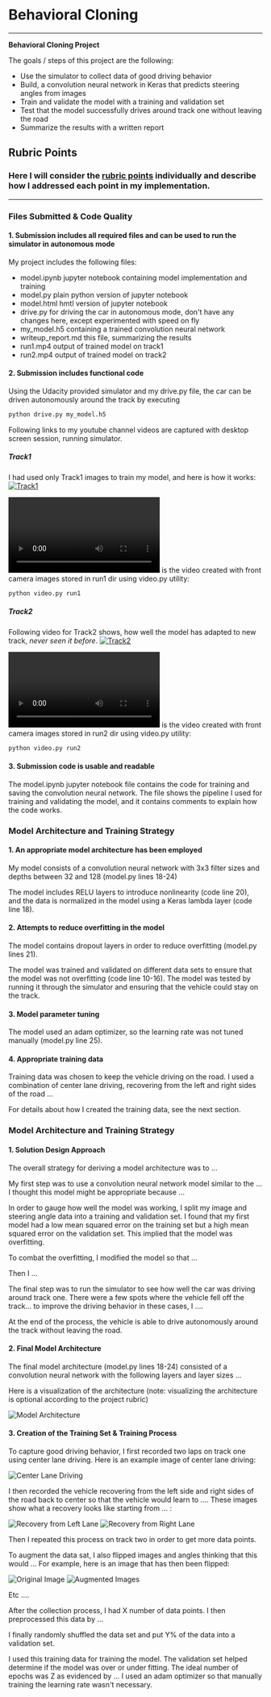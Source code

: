 # **Behavioral Cloning** 

---

**Behavioral Cloning Project**

The goals / steps of this project are the following:
* Use the simulator to collect data of good driving behavior
* Build, a convolution neural network in Keras that predicts steering angles from images
* Train and validate the model with a training and validation set
* Test that the model successfully drives around track one without leaving the road
* Summarize the results with a written report


[//]: # (Image References)

[Model]: ./examples/model.png
[OriginalImage]: ./examples/OriginalImage.png
[Augmentations]: ./examples/ImageAugmentations.png
[AngleDistribution]: ./examples/SteeringAngleDistribution.png
[MSELoss]: ./examples/MSELoss.png
[RecoveryLeft]: ./examples/RecoveryLeft.gif
[RecoveryRight]: ./examples/RecoveryRight.gif
[CenterDrive]: ./examples/CenterDrive.gif
[Run1]: ./run1.mp4
[Run2]: ./run2.mp4

## Rubric Points
### Here I will consider the [rubric points](https://review.udacity.com/#!/rubrics/432/view) individually and describe how I addressed each point in my implementation.  

---
### Files Submitted & Code Quality

#### 1. Submission includes all required files and can be used to run the simulator in autonomous mode

My project includes the following files:
* model.ipynb jupyter notebook containing model implementation and training
* model.py plain python version of jupyter notebook
* model.html hmtl version of jupyter notebook
* drive.py for driving the car in autonomous mode, don't have any changes here, except experimented with speed on fly
* my_model.h5 containing a trained convolution neural network 
* writeup_report.md this file, summarizing the results
* run1.mp4 output of trained model on track1
* run2.mp4 output of trained model on track2

#### 2. Submission includes functional code
Using the Udacity provided simulator and my drive.py file, the car can be driven autonomously around the track by executing 
```sh
python drive.py my_model.h5
```
Following links to my youtube channel videos are captured with desktop screen session, running simulator.

##### Track1
I had used only Track1 images to train my model, and here is how it works:
[![Track1](https://img.youtube.com/vi/8sW5TuoxRYg/0.jpg)](https://www.youtube.com/watch?v=8sW5TuoxRYg)

![Run1][Run1] is the video created with front camera images stored in run1 dir using video.py utility:
```sh
python video.py run1
```

##### Track2
Following video for Track2 shows, how well the model has adapted to new track, *never seen it before*.
[![Track2](https://img.youtube.com/vi/NbnvLXlP748/0.jpg)](https://www.youtube.com/watch?v=NbnvLXlP748)

![Run2][Run1] is the video created with front camera images stored in run2 dir using video.py utility:
```sh
python video.py run2
```

#### 3. Submission code is usable and readable

The model.ipynb jupyter notebook file contains the code for training and saving the convolution neural network. The file shows the pipeline I used for training and validating the model, and it contains comments to explain how the code works.

### Model Architecture and Training Strategy

#### 1. An appropriate model architecture has been employed

My model consists of a convolution neural network with 3x3 filter sizes and depths between 32 and 128 (model.py lines 18-24) 

The model includes RELU layers to introduce nonlinearity (code line 20), and the data is normalized in the model using a Keras lambda layer (code line 18). 

#### 2. Attempts to reduce overfitting in the model

The model contains dropout layers in order to reduce overfitting (model.py lines 21). 

The model was trained and validated on different data sets to ensure that the model was not overfitting (code line 10-16). The model was tested by running it through the simulator and ensuring that the vehicle could stay on the track.

#### 3. Model parameter tuning

The model used an adam optimizer, so the learning rate was not tuned manually (model.py line 25).

#### 4. Appropriate training data

Training data was chosen to keep the vehicle driving on the road. I used a combination of center lane driving, recovering from the left and right sides of the road ... 

For details about how I created the training data, see the next section. 

### Model Architecture and Training Strategy

#### 1. Solution Design Approach

The overall strategy for deriving a model architecture was to ...

My first step was to use a convolution neural network model similar to the ... I thought this model might be appropriate because ...

In order to gauge how well the model was working, I split my image and steering angle data into a training and validation set. I found that my first model had a low mean squared error on the training set but a high mean squared error on the validation set. This implied that the model was overfitting. 

To combat the overfitting, I modified the model so that ...

Then I ... 

The final step was to run the simulator to see how well the car was driving around track one. There were a few spots where the vehicle fell off the track... to improve the driving behavior in these cases, I ....

At the end of the process, the vehicle is able to drive autonomously around the track without leaving the road.


#### 2. Final Model Architecture

The final model architecture (model.py lines 18-24) consisted of a convolution neural network with the following layers and layer sizes ...

Here is a visualization of the architecture (note: visualizing the architecture is optional according to the project rubric)

![Model Architecture][Model]

#### 3. Creation of the Training Set & Training Process

To capture good driving behavior, I first recorded two laps on track one using center lane driving. Here is an example image of center lane driving:

![Center Lane Driving][CenterDrive]

I then recorded the vehicle recovering from the left side and right sides of the road back to center so that the vehicle would learn to .... These images show what a recovery looks like starting from ... :

![Recovery from Left Lane][RecoveryLeft]
![Recovery from Right Lane][RecoveryRight]

Then I repeated this process on track two in order to get more data points.

To augment the data sat, I also flipped images and angles thinking that this would ... For example, here is an image that has then been flipped:

![Original Image][OriginalImage]
![Augmented Images][Augmentations]

Etc ....

After the collection process, I had X number of data points. I then preprocessed this data by ...


I finally randomly shuffled the data set and put Y% of the data into a validation set. 

I used this training data for training the model. The validation set helped determine if the model was over or under fitting. The ideal number of epochs was Z as evidenced by ... I used an adam optimizer so that manually training the learning rate wasn't necessary.
